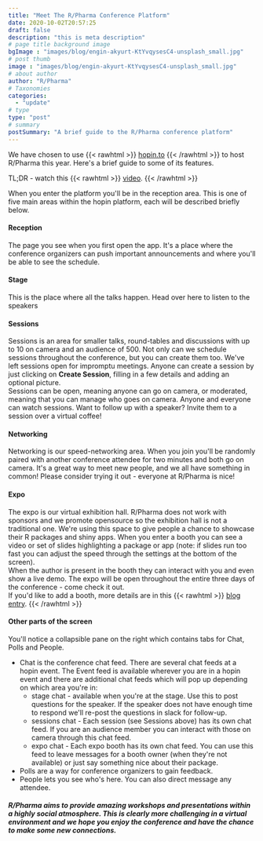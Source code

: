 ```yaml
---
title: "Meet The R/Pharma Conference Platform"
date: 2020-10-02T20:57:25
draft: false
description: "this is meta description"
# page title background image
bgImage : "images/blog/engin-akyurt-KtYvqysesC4-unsplash_small.jpg"
# post thumb
image : "images/blog/engin-akyurt-KtYvqysesC4-unsplash_small.jpg"
# about author
author: "R/Pharma"
# Taxonomies
categories:
  - "update"
# type
type: "post"
# summary
postSummary: "A brief guide to the R/Pharma conference platform"
---
```


We have chosen to use 
{{< rawhtml >}}
<a href="https://hopin.to/" style="text-decoration: underline;">hopin.to</a>
{{< /rawhtml >}}
 to host R/Pharma this year.  Here's a brief guide to some of its features.  
 
TL;DR - watch this 
{{< rawhtml >}}
<a href="https://www.loom.com/share/f4c080393c7d476f96c6bc5083592b32" style="text-decoration: underline;">video</a>.
{{< /rawhtml >}}

When you enter the platform you'll be in the reception area.  This is one of five main areas within the hopin platform, each will be described briefly below.

#### Reception
The page you see when you first open the app.  It's a place where the conference organizers can push important announcements and where you'll be able to see the schedule.

#### Stage
This is the place where all the talks happen.  Head over here to listen to the speakers

#### Sessions
Sessions is an area for smaller talks, round-tables and discussions with up to 10 on camera and an audience of 500.  Not only can we schedule sessions throughout the conference, but you can create them too.  We've left sessions open for impromptu meetings.  Anyone can create a session by just clicking on **Create Session**, filling in a few details and adding an optional picture.  
Sessions can be open, meaning anyone can go on camera, or moderated, meaning that you can manage who goes on camera.  Anyone and everyone can watch sessions.  Want to follow up with a speaker?  Invite them to a session over a virtual coffee!

#### Networking
Networking is our speed-networking area.  When you join you'll be randomly paired with another conference attendee for two minutes and both go on camera.  It's a great way to meet new people, and we all have something in common!  Please consider trying it out - everyone at R/Pharma is nice!

#### Expo
The expo is our virtual exhibition hall.  R/Pharma does not work with sponsors and we promote opensource so the exhibition hall is not a traditional one.  We're using this space to give people a chance to showcase their R packages and shiny apps.  When you enter a booth you can see a video or set of slides highlighting a package or app (note: if slides run too fast you can adjust the speed through the settings at the bottom of the screen).  
When the author is present in the booth they can interact with you and even show a live demo.  The expo will be open throughout the entire three days of the conference - come check it out.  
If you'd like to add a booth, more details are in this 
{{< rawhtml >}}
<a href="/blog/post.5" style="text-decoration: underline;">blog entry</a>.
{{< /rawhtml >}}

#### Other parts of the screen
You'll notice a collapsible pane on the right which contains tabs for Chat, Polls and People.  
-  Chat is the conference chat feed.  There are several chat feeds at a hopin event.  The Event feed is available wherever you are in a hopin event and there are additional chat feeds which will pop up depending on which area you're in:
    -  stage chat - available when you're at the stage.  Use this to post questions for the speaker.  If the speaker does not have enough time to respond we'll re-post the questions in slack for follow-up.
    -  sessions chat - Each session (see Sessions above) has its own chat feed.  If you are an audience member you can interact with those on camera through this chat feed.
    -  expo chat - Each expo booth has its own chat feed.  You can use this feed to leave messages for a booth owner (when they're not available) or just say something nice about their package.
-  Polls are a way for conference organizers to gain feedback.
-  People lets you see who's here.  You can also direct message any attendee.


##### R/Pharma aims to provide amazing workshops and presentations within a highly social atmosphere.  This is clearly more challenging in a virtual environment and we hope you enjoy the conference and have the chance to make some new connections.

